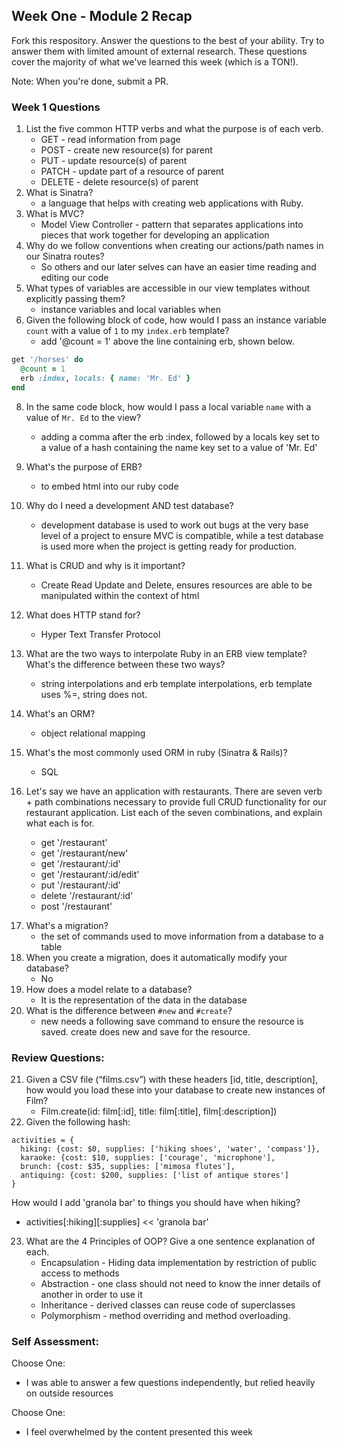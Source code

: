 ## Week One - Module 2 Recap

Fork this respository. Answer the questions to the best of your ability. Try to answer them with limited amount of external research. These questions cover the majority of what we've learned this week (which is a TON!).

Note: When you're done, submit a PR.

### Week 1 Questions

1.  List the five common HTTP verbs and what the purpose is of each verb.
    * GET - read information from page
    * POST - create new resource(s) for parent
    * PUT - update resource(s) of parent
    * PATCH - update part of a resource of parent
    * DELETE - delete resource(s) of parent
2.  What is Sinatra?
    * a language that helps with creating web applications with Ruby.
3.  What is MVC?
    * Model View Controller - pattern that separates applications into pieces that work together for developing an application
4.  Why do we follow conventions when creating our actions/path names in our Sinatra routes?
    * So others and our later selves can have an easier time reading and editing our code
5.  What types of variables are accessible in our view templates without explicitly passing them?
    * instance variables and local variables when
6.  Given the following block of code, how would I pass an instance variable `count` with a value of `1` to my `index.erb` template?
    * add '@count = 1' above the line containing erb, shown below.

```ruby
get '/horses' do
  @count = 1
  erb :index, locals: { name: 'Mr. Ed' }
end
```

8.  In the same code block, how would I pass a local variable `name` with a value of `Mr. Ed` to the view?
    * adding a comma after the erb :index, followed by a locals key set to a value of a hash containing the name key set to a value of 'Mr. Ed'
9.  What's the purpose of ERB?
    * to embed html into our ruby code
10. Why do I need a development AND test database?
    * development database is used to work out bugs at the very base level of a project to ensure MVC is compatible, while a test database is used more when the project is getting ready for production.
11. What is CRUD and why is it important?
    * Create Read Update and Delete, ensures resources are able to be manipulated within the context of html
12. What does HTTP stand for?
    * Hyper Text Transfer Protocol
13. What are the two ways to interpolate Ruby in an ERB view template? What's the difference between these two ways?
    * string interpolations and erb template interpolations, erb template uses %=, string does not.
14. What's an ORM?
    * object relational mapping
15. What's the most commonly used ORM in ruby (Sinatra & Rails)?
    * SQL
16. Let's say we have an application with restaurants. There are seven verb + path combinations necessary to provide full CRUD functionality for our restaurant application. List each of the seven combinations, and explain what each is for.

    * get '/restaurant'
    * get '/restaurant/new'
    * get '/restaurant/:id'
    * get '/restaurant/:id/edit'
    * put '/restaurant/:id'
    * delete '/restaurant/:id'
    * post '/restaurant'

17) What's a migration?
    * the set of commands used to move information from a database to a table
18) When you create a migration, does it automatically modify your database?
    * No
19) How does a model relate to a database?
    * It is the representation of the data in the database
20) What is the difference between `#new` and `#create`?
    * new needs a following save command to ensure the resource is saved. create does new and save for the resource.

### Review Questions:

21. Given a CSV file (“films.csv”) with these headers [id, title, description], how would you load these into your database to create new instances of Film?
    * Film.create(id: film[:id], title: film[:title], film[:description])
22. Given the following hash:

```
activities = {
  hiking: {cost: $0, supplies: ['hiking shoes', 'water', 'compass']},
  karaoke: {cost: $10, supplies: ['courage', 'microphone'],
  brunch: {cost: $35, supplies: ['mimosa flutes'],
  antiquing: {cost: $200, supplies: ['list of antique stores']
}
```

How would I add 'granola bar' to things you should have when hiking?

* activities[:hiking][:supplies] << 'granola bar'

23. What are the 4 Principles of OOP? Give a one sentence explanation of each.
    * Encapsulation - Hiding data implementation by restriction of public access to methods
    * Abstraction - one class should not need to know the inner details of another in order to use it
    * Inheritance - derived classes can reuse code of superclasses
    * Polymorphism - method overriding and method overloading.

### Self Assessment:

Choose One:

* I was able to answer a few questions independently, but relied heavily on outside resources

Choose One:

* I feel overwhelmed by the content presented this week
